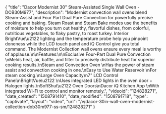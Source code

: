 {
    "title": "Dacor Modernist 30\" Steam-Assisted Single Wall Oven - DOB30M977",
    "description": "Modernist convection wall ovens blend Steam-Assist and Four Part Dual Pure Convection for powerfully precise cooking and baking. Steam Roast and Steam Bake modes use the benefits of moisture to help you turn out healthy, flavorful dishes, from colorful, nutritious vegetables, to flaky pastry, to roast turkey. Interior BrightVue\u2122 lighting and the temperature probe help you pinpoint doneness while the LCD touch panel and iQ Control give you total command. The Modernist Collection wall ovens ensure every meal is worthy of applause.\n\nFeatures:\n\nExclusive Four-Part Dual Pure Convection \nMelds heat, air, baffle, and filter to precisely distribute heat for superior cooking results.\nSteam and Convection Oven \nHas the power of steam assist and convection cooking in one.\nEasy to Use Water Reservoir \nFor steam cooking.\nLarge Oven Capacity\n7\" LCD Control Panel\nBrightVue\u2122 \nUses integrated LED lights in the oven door + Halogen lights.\nSoftShut\u2122 Oven Doors\nDacor iQ Kitchen App \nWith integrated Wi-Fi to control and monitor remotely.",
    "videoid": "124828271",
    "date_created": "1508791410",
    "date_modified": "1508791718",
    "type": "captivate",
    "layout": "video",
    "url": "\/v\/dacor-30in-wall-oven-modernist-collection-dob30m977-ss-sm\/124828271"
}
